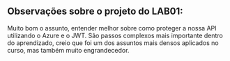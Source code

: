 ## Observações sobre o projeto do LAB01:

Muito bom o assunto, entender melhor sobre como proteger a nossa API utilizando o Azure e o JWT. São passos complexos mais importante dentro do aprendizado, creio que foi um dos assuntos mais densos aplicados no curso, mas também muito engrandecedor.